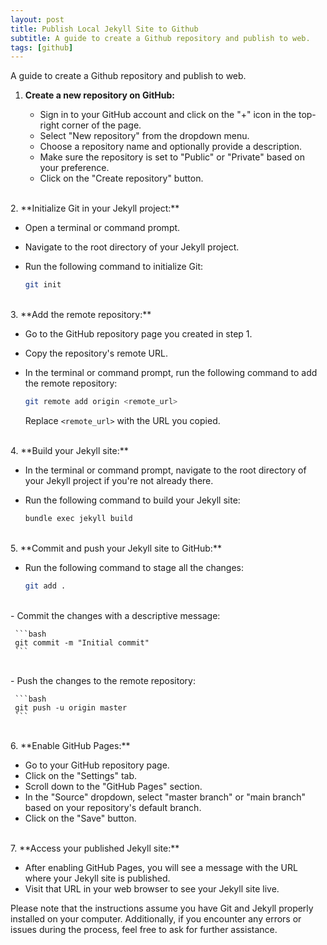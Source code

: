 ```yaml
---
layout: post
title: Publish Local Jekyll Site to Github
subtitle: A guide to create a Github repository and publish to web.
tags: [github]
---
```

A guide to create a Github repository and publish to web.

1. **Create a new repository on GitHub:**

   + Sign in to your GitHub account and click on the "+" icon in the top-right corner of the page.
   + Select "New repository" from the dropdown menu.
   + Choose a repository name and optionally provide a description.
   - Make sure the repository is set to "Public" or "Private" based on your preference.
   - Click on the "Create repository" button.  
<br>
2. **Initialize Git in your Jekyll project:**

   - Open a terminal or command prompt.
   - Navigate to the root directory of your Jekyll project.
   - Run the following command to initialize Git:

     ```bash
     git init
     ```  
<br>
3. **Add the remote repository:**

   - Go to the GitHub repository page you created in step 1.
   - Copy the repository's remote URL.
   - In the terminal or command prompt, run the following command to add the remote repository:

     ```bash
     git remote add origin <remote_url>
     ```

     Replace `<remote_url>` with the URL you copied.
<br>
4. **Build your Jekyll site:**

   - In the terminal or command prompt, navigate to the root directory of your Jekyll project if you're not already there.
   - Run the following command to build your Jekyll site:

     ```bash
     bundle exec jekyll build
     ```
<br>
5. **Commit and push your Jekyll site to GitHub:**

   - Run the following command to stage all the changes:

     ```bash
     git add .
     ```
<br>
   - Commit the changes with a descriptive message:

     ```bash
     git commit -m "Initial commit"
     ```
<br>
   - Push the changes to the remote repository:

     ```bash
     git push -u origin master
     ```
<br>
6. **Enable GitHub Pages:**

   - Go to your GitHub repository page.
   - Click on the "Settings" tab.
   - Scroll down to the "GitHub Pages" section.
   - In the "Source" dropdown, select "master branch" or "main branch" based on your repository's default branch.
   - Click on the "Save" button.  
<br>
7. **Access your published Jekyll site:**

   - After enabling GitHub Pages, you will see a message with the URL where your Jekyll site is published.
   - Visit that URL in your web browser to see your Jekyll site live.

Please note that the instructions assume you have Git and Jekyll properly installed on your computer. Additionally, if you encounter any errors or issues during the process, feel free to ask for further assistance.
